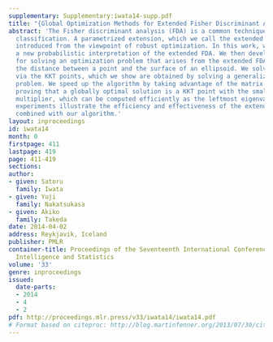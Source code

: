```yaml
---
supplementary: Supplementary:iwata14-supp.pdf
title: "{Global Optimization Methods for Extended Fisher Discriminant Analysis}"
abstract: 'The Fisher discriminant analysis (FDA) is a common technique for binary
  classification. A parametrized extension, which we call the extended FDA, has been
  introduced from the viewpoint of robust optimization. In this work, we first give
  a new probabilistic interpretation of the extended FDA. We then develop algorithms
  for solving an optimization problem that arises from the extended FDA: computing
  the distance between a point and the surface of an ellipsoid. We solve this problem
  via the KKT points, which we show are obtained by solving a generalized eigenvalue
  problem. We speed up the algorithm by taking advantage of the matrix structure and
  proving that a globally optimal solution is a KKT point with the smallest Lagrange
  multiplier, which can be computed efficiently as the leftmost eigenvalue. Numerical
  experiments illustrate the efficiency and effectiveness of the extended FDA model
  combined with our algorithm.'
layout: inproceedings
id: iwata14
month: 0
firstpage: 411
lastpage: 419
page: 411-419
sections: 
author:
- given: Satoru
  family: Iwata
- given: Yuji
  family: Nakatsukasa
- given: Akiko
  family: Takeda
date: 2014-04-02
address: Reykjavik, Iceland
publisher: PMLR
container-title: Proceedings of the Seventeenth International Conference on Artificial
  Intelligence and Statistics
volume: '33'
genre: inproceedings
issued:
  date-parts:
  - 2014
  - 4
  - 2
pdf: http://proceedings.mlr.press/v33/iwata14/iwata14.pdf
# Format based on citeproc: http://blog.martinfenner.org/2013/07/30/citeproc-yaml-for-bibliographies/
---
```

